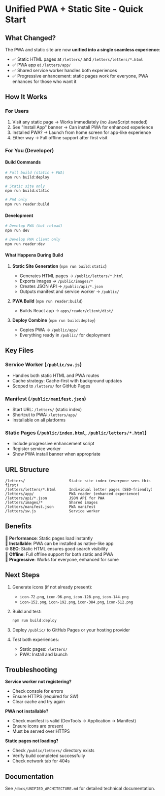# Unified PWA + Static Site - Quick Start

## What Changed?

The PWA and static site are now **unified into a single seamless experience**:

- ✅ Static HTML pages at `/letters/` and `/letters/letters/*.html`
- ✅ PWA app at `/letters/app/`
- ✅ Shared service worker handles both experiences
- ✅ Progressive enhancement: static pages work for everyone, PWA enhances for those who want it

## How It Works

### For Users

1. Visit any static page → Works immediately (no JavaScript needed)
2. See "Install App" banner → Can install PWA for enhanced experience
3. Installed PWA? → Launch from home screen for app-like experience
4. Either way → Full offline support after first visit

### For You (Developer)

#### Build Commands

```bash
# Full build (static + PWA)
npm run build:deploy

# Static site only
npm run build:static

# PWA only
npm run reader:build
```

#### Development

```bash
# Develop PWA (hot reload)
npm run dev

# Develop PWA client only
npm run reader:dev
```

#### What Happens During Build

1. **Static Site Generation** (`npm run build:static`)

   - Generates HTML pages → `/public/letters/*.html`
   - Exports images → `/public/images/*`
   - Creates JSON API → `/public/api/*.json`
   - Outputs manifest and service worker → `/public/`

2. **PWA Build** (`npm run reader:build`)

   - Builds React app → `apps/reader/client/dist/`

3. **Deploy Combine** (`npm run build:deploy`)
   - Copies PWA → `/public/app/`
   - Everything ready in `/public/` for deployment

## Key Files

### Service Worker (`/public/sw.js`)

- Handles both static HTML and PWA routes
- Cache strategy: Cache-first with background updates
- Scoped to `/letters/` for GitHub Pages

### Manifest (`/public/manifest.json`)

- Start URL: `/letters/` (static index)
- Shortcut to PWA: `/letters/app/`
- Installable on all platforms

### Static Pages (`/public/index.html`, `/public/letters/*.html`)

- Include progressive enhancement script
- Register service worker
- Show PWA install banner when appropriate

## URL Structure

```
/letters/                    Static site index (everyone sees this first)
/letters/letters/*.html      Individual letter pages (SEO-friendly)
/letters/app/                PWA reader (enhanced experience)
/letters/api/*.json          JSON API for PWA
/letters/images/*            Shared images
/letters/manifest.json       PWA manifest
/letters/sw.js               Service worker
```

## Benefits

🚀 **Performance**: Static pages load instantly  
📱 **Installable**: PWA can be installed as native-like app  
🌐 **SEO**: Static HTML ensures good search visibility  
💾 **Offline**: Full offline support for both static and PWA  
🎨 **Progressive**: Works for everyone, enhanced for some

## Next Steps

1. Generate icons (if not already present):

   - `icon-72.png`, `icon-96.png`, `icon-128.png`, `icon-144.png`
   - `icon-152.png`, `icon-192.png`, `icon-384.png`, `icon-512.png`

2. Build and test:

   ```bash
   npm run build:deploy
   ```

3. Deploy `/public/` to GitHub Pages or your hosting provider

4. Test both experiences:
   - Static pages: `/letters/`
   - PWA: Install and launch

## Troubleshooting

**Service worker not registering?**

- Check console for errors
- Ensure HTTPS (required for SW)
- Clear cache and try again

**PWA not installable?**

- Check manifest is valid (DevTools → Application → Manifest)
- Ensure icons are present
- Must be served over HTTPS

**Static pages not loading?**

- Check `/public/letters/` directory exists
- Verify build completed successfully
- Check network tab for 404s

## Documentation

See `/docs/UNIFIED_ARCHITECTURE.md` for detailed technical documentation.
